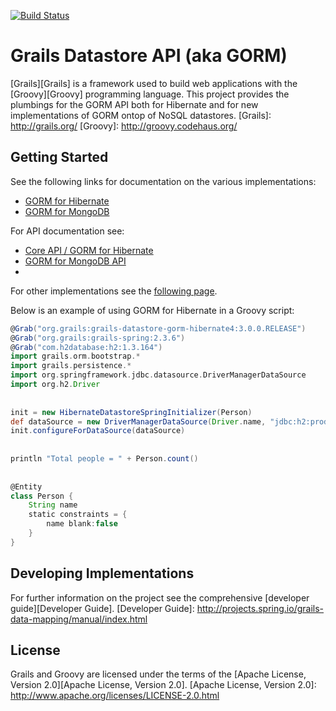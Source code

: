 [![Build Status](https://travis-ci.org/grails/grails-data-mapping.svg?branch=master)](https://travis-ci.org/grails/grails-data-mapping)

Grails Datastore API (aka GORM)
===

[Grails][Grails] is a framework used to build web applications with the [Groovy][Groovy] programming language. This project provides the plumbings for the GORM API both for Hibernate and for new implementations of GORM ontop of NoSQL datastores.
[Grails]: http://grails.org/
[Groovy]: http://groovy.codehaus.org/


Getting Started
---

See the following links for documentation on the various implementations:

* [GORM for Hibernate](http://grails.org/doc/latest/guide/GORM.html)
* [GORM for MongoDB](http://grails.github.io/grails-data-mapping/current/mongodb/index.html)
 
For API documentation see:

* [Core API / GORM for Hibernate](http://grails.github.io/grails-data-mapping/current/api)
* [GORM for MongoDB API](http://grails.github.io/grails-data-mapping/current/mongodb/api/index.html)
* 
For other implementations see the [following page](http://grails.github.io/grails-data-mapping/current).

Below is an example of using GORM for Hibernate in a Groovy script:

```groovy
@Grab("org.grails:grails-datastore-gorm-hibernate4:3.0.0.RELEASE")
@Grab("org.grails:grails-spring:2.3.6")
@Grab("com.h2database:h2:1.3.164")
import grails.orm.bootstrap.*
import grails.persistence.*
import org.springframework.jdbc.datasource.DriverManagerDataSource
import org.h2.Driver
 
 
init = new HibernateDatastoreSpringInitializer(Person)
def dataSource = new DriverManagerDataSource(Driver.name, "jdbc:h2:prodDb;MVCC=TRUE;LOCK_TIMEOUT=10000;DB_CLOSE_ON_EXIT=FALSE", 'sa', '')
init.configureForDataSource(dataSource) 
 
 
println "Total people = " + Person.count()
 
 
@Entity
class Person {
    String name
    static constraints = {
        name blank:false
    }
}
```



Developing Implementations
---

For further information on the project see the comprehensive [developer guide][Developer Guide].
[Developer Guide]: http://projects.spring.io/grails-data-mapping/manual/index.html
	
License
---

Grails and Groovy are licensed under the terms of the [Apache License, Version 2.0][Apache License, Version 2.0].
[Apache License, Version 2.0]: http://www.apache.org/licenses/LICENSE-2.0.html
